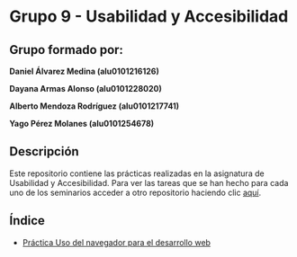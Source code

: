 # Grupo 9 - Usabilidad y Accesibilidad

## Grupo formado por:

**Daniel Álvarez Medina (alu0101216126)**

**Dayana Armas Alonso (alu0101228020)**

**Alberto Mendoza Rodríguez (alu0101217741)**

**Yago Pérez Molanes (alu0101254678)**

## Descripción

Este repositorio contiene las prácticas realizadas en la asignatura de Usabilidad y Accesibilidad. Para ver las tareas que se han hecho para cada uno de los seminarios acceder a otro repositorio haciendo clic [aquí](https://github.com/alu0101217741/UyA-Seminarios.git).

## Índice

* [Práctica Uso del navegador para el desarrollo web](https://github.com/alu0101217741/UyA-Practicas/tree/main/Uso%20del%20navegador%20para%20el%20desarrollo%20web)
